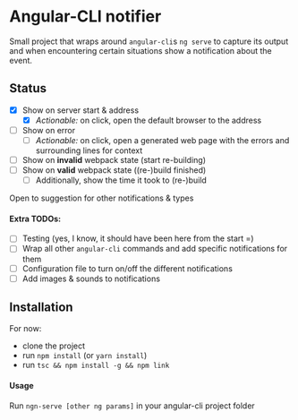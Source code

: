 # Angular-CLI notifier
Small project that wraps around `angular-cli`s `ng serve` to capture its
output and when encountering certain situations show a notification about
the event.

## Status
- [x] Show on server start & address
    - [x] _Actionable:_ on click, open the default browser to the address
- [ ] Show on error
    - [ ] _Actionable:_ on click, open a generated web page with the errors
    and surrounding lines for context
- [ ] Show on **invalid** webpack state (start re-building)
- [ ] Show on **valid** webpack state ((re-)build finished)
    - [ ] Additionally, show the time it took to (re-)build

Open to suggestion for other notifications & types

#### Extra TODOs:
- [ ] Testing (yes, I know, it should have been here from the start =)
- [ ] Wrap all other `angular-cli` commands and add specific notifications
for them
- [ ] Configuration file to turn on/off the different notifications
- [ ] Add images & sounds to notifications

## Installation
For now:
- clone the project
- run `npm install` (or `yarn install`)
- run `tsc && npm install -g && npm link`

#### Usage
Run `ngn-serve [other ng params]` in your angular-cli project folder
